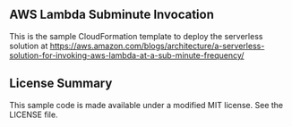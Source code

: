 ## AWS Lambda Subminute Invocation

This is the sample CloudFormation template to deploy the serverless solution at https://aws.amazon.com/blogs/architecture/a-serverless-solution-for-invoking-aws-lambda-at-a-sub-minute-frequency/

## License Summary

This sample code is made available under a modified MIT license. See the LICENSE file.

